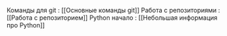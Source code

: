 Команды для git : [[Основные команды git]]
Работа с репозиториями : [[Работа c репозиторием]]
Python начало : [[Небольшая информация про Python]]